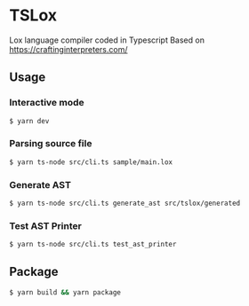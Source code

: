 # TSLox
Lox language compiler coded in Typescript
Based on <https://craftinginterpreters.com/>

## Usage

### Interactive mode
```sh
$ yarn dev
```

### Parsing source file
```sh
$ yarn ts-node src/cli.ts sample/main.lox
```

### Generate AST
```sh
$ yarn ts-node src/cli.ts generate_ast src/tslox/generated
```

### Test AST Printer
```sh
$ yarn ts-node src/cli.ts test_ast_printer
```

## Package
```sh
$ yarn build && yarn package
```